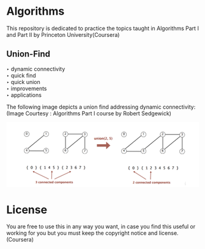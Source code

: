 # Algorithms
This repository is dedicated to practice the topics taught in Algorithms Part I and Part II by Princeton University(Coursera)

## Union-Find
‣ dynamic connectivity <br />
‣ quick find <br />
‣ quick union <br />
‣ improvements <br />
‣ applications <br />

The following image depicts a union find addressing dynamic connectivity: <br />(Image Courtesy : Algorithms Part I course by Robert Sedgewick)

![alt text](https://github.com/kshitijzutshi/Algorithms/blob/master/Unionfind.png)


# License

You are free to use this in any way you want, in case you find this useful or working for you but you must keep the copyright notice and license. (Coursera)
